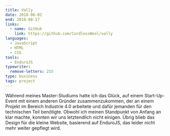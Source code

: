 ```yaml
---
title: Vally
date: 2018-06-02
end: 2018-08-17
links:
  - name: GitHub
    link: https://github.com/CordlessWool/vally
languages:
  - JavaScript
  - HTML
  - CSS
tools:
  - EnduroJS
typewriter:
  remove-letters: 215
type: business
tags: project
---
```


Während meines Master-Studiums hatte ich das Glück, auf einem Start-Up-Event mit einem anderen Gründer zusammenzukommen, der an einem Projekt im Bereich Industrie 4.0 arbeitete und dafür jemanden für den technischen Teil benötigte. Obwohl ich meinen Standpunkt von Anfang an klar machte, konnten wir uns letztendlich nicht einigen. Übrig blieb das Design für die kleine Website, basierend auf EnduroJS, das leider nicht mehr weiter gepflegt wird.
